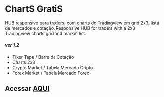 # ChartS GratiS

HUB responsivo para traders, com charts do Tradingview em grid 2x3, lista de mercados e cotação.
Responsive HUB for traders with a 2x3 Tradingview charts grid and market list.

##### ver 1.2
- Tiker Tape / Barra de Cotação
- Charts 2x3
- Crypto Market / Tabela Mercado Cripto
- Forex Market / Tabela Mercado Forex

## Acessar [AQUI](https://czarnoel.github.io/chartsgratis/)
